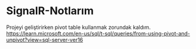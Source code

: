 # SignalR-Notlarım

Projeyi geliştirirken pivot table kullanmak zorundak kaldım.
https://learn.microsoft.com/en-us/sql/t-sql/queries/from-using-pivot-and-unpivot?view=sql-server-ver16
